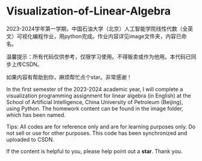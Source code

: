 # Visualization-of-Linear-Algebra

2023-2024学年第一学期，中国石油大学（北京）人工智能学院线性代数（全英文）可视化编程作业，用python完成。作业内容详见image文件夹，内容已命名。

温馨提示：所有代码仅供参考，仅限学习使用。不得贩卖或作为他用。本代码已同步上传CSDN。

如果内容有帮助到你，麻烦帮忙点个star。非常感谢！

In the first semester of the 2023-2024 academic year, I will complete a visualization programming assignment for linear algebra (in English) at the School of Artificial Intelligence, China University of Petroleum (Beijing), using Python. The homework content can be found in the image folder, which has been named.

Tips: All codes are for reference only and are for learning purposes only. Do not sell or use for other purposes. This code has been synchronized and uploaded to CSDN.

If the content is helpful to you, please help point out a **star**. Thank you.
